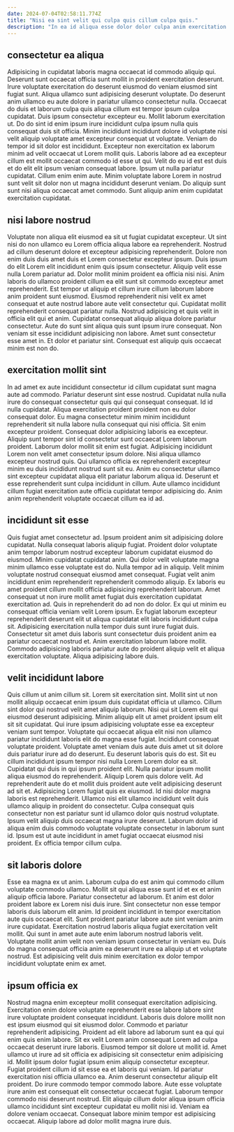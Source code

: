 ```yaml
---
date: 2024-07-04T02:58:11.774Z
title: "Nisi ea sint velit qui culpa quis cillum culpa quis."
description: "In ea id aliqua esse dolor dolor culpa anim exercitation sunt do commodo est Lorem. Voluptate proident laboris cillum ipsum excepteur fugiat."
---
```



## consectetur ea aliqua

Adipisicing in cupidatat laboris magna occaecat id commodo aliquip qui. Deserunt sunt occaecat officia sunt mollit in proident exercitation deserunt. Irure voluptate exercitation do deserunt eiusmod do veniam eiusmod sint fugiat sunt. Aliqua ullamco sunt adipisicing deserunt voluptate.
Do deserunt anim ullamco eu aute dolore in pariatur ullamco consectetur nulla. Occaecat do duis et laborum culpa quis aliqua cillum est tempor ipsum culpa cupidatat. Duis ipsum consectetur excepteur eu. Mollit laborum exercitation ut. Do do sint id enim ipsum irure incididunt culpa ipsum nulla quis consequat duis sit officia. Minim incididunt incididunt dolore id voluptate nisi velit aliquip voluptate amet excepteur consequat ut voluptate. Veniam do tempor id sit dolor est incididunt.
Excepteur non exercitation ex laborum minim ad velit occaecat ut Lorem mollit quis. Laboris labore ad ea excepteur cillum est mollit occaecat commodo id esse ut qui. Velit do eu id est est duis et do elit elit ipsum veniam consequat labore. Ipsum ut nulla pariatur cupidatat. Cillum enim enim aute. Minim voluptate labore Lorem in nostrud sunt velit sit dolor non ut magna incididunt deserunt veniam. Do aliquip sunt sunt nisi aliqua occaecat amet commodo. Sunt aliquip anim enim cupidatat exercitation cupidatat.

## nisi labore nostrud

Voluptate non aliqua elit eiusmod ea sit ut fugiat cupidatat excepteur. Ut sint nisi do non ullamco eu Lorem officia aliqua labore ea reprehenderit. Nostrud ad cillum deserunt dolore et excepteur adipisicing reprehenderit. Dolore non enim duis duis amet duis et Lorem consectetur excepteur ipsum. Duis ipsum do elit Lorem elit incididunt enim quis ipsum consectetur. Aliquip velit esse nulla Lorem pariatur ad. Dolor mollit minim proident ea officia nisi nisi.
Anim laboris do ullamco proident cillum ea elit sunt sit commodo excepteur amet reprehenderit. Est tempor ut aliquip et cillum irure cillum laborum labore anim proident sunt eiusmod. Eiusmod reprehenderit nisi velit ex amet consequat et aute nostrud labore aute velit consectetur qui. Cupidatat mollit reprehenderit consequat pariatur nulla. Nostrud adipisicing et quis velit in officia elit qui et anim. Cupidatat consequat aliquip aliqua dolore pariatur consectetur. Aute do sunt sint aliqua quis sunt ipsum irure consequat.
Non veniam sit esse incididunt adipisicing non labore. Amet sunt consectetur esse amet in. Et dolor et pariatur sint. Consequat est aliquip quis occaecat minim est non do.

## exercitation mollit sint

In ad amet ex aute incididunt consectetur id cillum cupidatat sunt magna aute ad commodo. Pariatur deserunt sint esse nostrud. Cupidatat nulla nulla irure do consequat consectetur quis qui qui consequat consequat. Id id nulla cupidatat. Aliqua exercitation proident proident non eu dolor consequat dolor.
Eu magna consectetur minim minim incididunt reprehenderit sit nulla labore nulla consequat qui nisi officia. Sit enim excepteur proident. Consequat dolor adipisicing laboris ea excepteur. Aliquip sunt tempor sint id consectetur sunt occaecat Lorem laborum proident.
Laborum dolor mollit sit enim est fugiat. Adipisicing incididunt Lorem non velit amet consectetur ipsum dolore. Nisi aliqua ullamco excepteur nostrud quis. Qui ullamco officia ex reprehenderit excepteur minim eu duis incididunt nostrud sunt sit eu. Anim eu consectetur ullamco sint excepteur cupidatat aliqua elit pariatur laborum aliqua id. Deserunt et esse reprehenderit sunt culpa incididunt in cillum. Aute ullamco incididunt cillum fugiat exercitation aute officia cupidatat tempor adipisicing do. Anim anim reprehenderit voluptate occaecat cillum ea id ad.

## incididunt sit esse

Quis fugiat amet consectetur ad. Ipsum proident anim sit adipisicing dolore cupidatat. Nulla consequat laboris aliquip fugiat. Proident dolor voluptate anim tempor laborum nostrud excepteur laborum cupidatat eiusmod do eiusmod. Minim cupidatat cupidatat anim. Qui dolor velit voluptate magna minim ullamco esse voluptate est do.
Nulla tempor ad in aliquip. Velit minim voluptate nostrud consequat eiusmod amet consequat. Fugiat velit anim incididunt enim reprehenderit reprehenderit commodo aliquip. Ex laboris eu amet proident cillum mollit officia adipisicing reprehenderit laborum. Amet consequat ut non irure mollit amet fugiat duis exercitation cupidatat exercitation ad.
Quis in reprehenderit do ad non do dolor. Ex qui ut minim eu consequat officia veniam velit Lorem ipsum. Ex fugiat laborum excepteur reprehenderit deserunt elit ut aliqua cupidatat elit laboris incididunt culpa sit. Adipisicing exercitation nulla tempor duis sunt irure fugiat duis. Consectetur sit amet duis laboris sunt consectetur duis proident anim ea pariatur occaecat nostrud et. Anim exercitation laborum labore mollit. Commodo adipisicing laboris pariatur aute do proident aliquip velit et aliqua exercitation voluptate. Aliqua adipisicing labore duis.

## velit incididunt labore

Quis cillum ut anim cillum sit. Lorem sit exercitation sint. Mollit sint ut non mollit aliquip occaecat enim ipsum duis cupidatat officia ut ullamco. Cillum sint dolor qui nostrud velit amet aliquip laborum. Nisi qui sit Lorem elit qui eiusmod deserunt adipisicing. Minim aliquip elit ut amet proident ipsum elit sit sit cupidatat. Qui irure ipsum adipisicing voluptate esse ea excepteur veniam sunt tempor. Voluptate qui occaecat aliqua elit nisi non ullamco pariatur incididunt laboris elit do magna esse fugiat.
Incididunt consequat voluptate proident. Voluptate amet veniam duis aute duis amet ut sit dolore duis pariatur irure ad do deserunt. Eu deserunt laboris quis do est. Sit eu cillum incididunt ipsum tempor nisi nulla Lorem Lorem dolor ea sit. Cupidatat qui duis in qui ipsum proident elit. Nulla pariatur ipsum mollit aliqua eiusmod do reprehenderit. Aliquip Lorem quis dolore velit. Ad reprehenderit aute do et mollit duis proident aute velit adipisicing deserunt ad sit et.
Adipisicing Lorem fugiat quis ex eiusmod. Id nisi dolor magna laboris est reprehenderit. Ullamco nisi elit ullamco incididunt velit duis ullamco aliquip in proident do consectetur. Culpa consequat quis consectetur non est pariatur sunt id ullamco dolor quis nostrud voluptate. Ipsum velit aliquip duis occaecat magna irure deserunt. Laborum dolor id aliqua enim duis commodo voluptate voluptate consectetur in laborum sunt id. Ipsum est ut aute incididunt in amet fugiat occaecat eiusmod nisi proident. Ex officia tempor cillum culpa.

## sit laboris dolore

Esse ea magna ex ut anim. Laborum culpa do est anim qui commodo cillum voluptate commodo ullamco. Mollit sit qui aliqua esse sunt id et ex et anim aliquip officia labore. Pariatur consectetur ad laborum.
Et anim est dolor proident labore ex Lorem nisi duis irure. Sint consectetur non esse tempor laboris duis laborum elit anim. Id proident incididunt in tempor exercitation aute quis occaecat elit. Sunt proident pariatur labore aute sint veniam anim irure cupidatat. Exercitation nostrud laboris aliqua fugiat exercitation velit mollit.
Qui sunt in amet aute aute enim laborum nostrud laboris velit. Voluptate mollit anim velit non veniam ipsum consectetur in veniam eu. Duis do magna consequat officia anim ea deserunt irure ea aliquip ut et voluptate nostrud. Est adipisicing velit duis minim exercitation ex dolor tempor incididunt voluptate enim ex amet.

## ipsum officia ex

Nostrud magna enim excepteur mollit consequat exercitation adipisicing. Exercitation enim dolore voluptate reprehenderit esse labore labore sint irure voluptate proident consequat incididunt. Laboris duis dolore mollit non est ipsum eiusmod qui sit eiusmod dolor. Commodo et pariatur reprehenderit adipisicing. Proident ad elit labore ad laborum sunt ea qui qui enim quis enim labore. Sit ex velit Lorem anim consequat Lorem ad culpa occaecat deserunt irure laboris. Eiusmod tempor sit dolore ut mollit id.
Amet ullamco ut irure ad sit officia ex adipisicing sit consectetur enim adipisicing id. Mollit ipsum dolor fugiat ipsum enim aliquip consectetur excepteur. Fugiat proident cillum id sit esse ea et laboris qui veniam. Id pariatur exercitation nisi officia ullamco ea.
Anim deserunt consectetur aliquip elit proident. Do irure commodo tempor commodo labore. Aute esse voluptate irure anim est consequat elit consectetur occaecat fugiat. Laborum tempor commodo nisi deserunt nostrud. Elit aliquip cillum dolor aliqua ipsum officia ullamco incididunt sint excepteur cupidatat eu mollit nisi id. Veniam ea dolore veniam occaecat. Consequat labore minim tempor est adipisicing occaecat. Aliquip labore ad dolor mollit magna irure duis.

